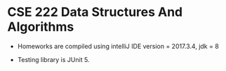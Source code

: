# CSE 222 Data Structures And Algorithms

- Homeworks are compiled using intelliJ IDE version = 2017.3.4, jdk = 8

- Testing library is JUnit 5.

